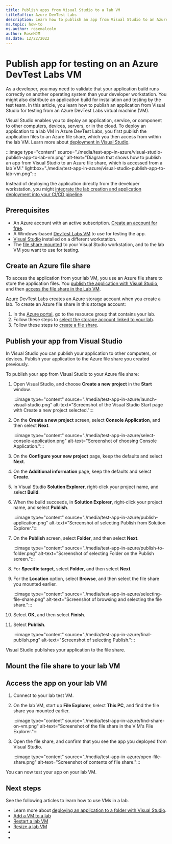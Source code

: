 ```yaml
---
title: Publish apps from Visual Studio to a lab VM
titleSuffix: Azure DevTest Labs
description: Learn how to publish an app from Visual Studio to an Azure file share for testing from a DevTest Labs virtual machine.
ms.topic: how-to
ms.author: rosemalcolm
author: RoseHJM
ms.date: 12/22/2022
---
```


# Publish app for testing on an Azure DevTest Labs VM

As a developer, you may need to validate that your application build runs correctly on another operating system than your developer workstation. You might also distribute an application build for installation and testing by the test team. In this article, you learn how to publish an application from Visual Studio for testing from an Azure DevTest Labs virtual machine (VM).

Visual Studio enables you to deploy an application, service, or component to other computers, devices, servers, or in the cloud. To deploy an application to a lab VM in Azure DevTest Labs, you first publish the application files to an Azure file share, which you then access from within the lab VM. Learn more about [deployment in Visual Studio](/visualstudio/deployment/deploying-applications-services-and-components).

:::image type="content" source="./media/test-app-in-azure/visual-studio-publish-app-to-lab-vm.png" alt-text="Diagram that shows how to publish an app from Visual Studio to an Azure file share, which is accessed from a lab VM." lightbox="./media/test-app-in-azure/visual-studio-publish-app-to-lab-vm.png":::

Instead of deploying the application directly from the developer workstation, you might [integrate the lab creation and application deployment into your CI/CD pipeline](./use-devtest-labs-build-release-pipelines.md).

## Prerequisites

- An Azure account with an active subscription. [Create an account for free](https://azure.microsoft.com/free/?WT.mc_id=A261C142F).
- A Windows-based [DevTest Labs VM](devtest-lab-add-vm.md) to use for testing the app.
- [Visual Studio](https://visualstudio.microsoft.com/free-developer-offers/) installed on a different workstation.
- The [file share mounted](../storage/files/storage-how-to-use-files-windows.md#mount-the-azure-file-share) to your Visual Studio workstation, and to the lab VM you want to use for testing.

## Create an Azure file share

To access the application from your lab VM, you use an Azure file share to store the application files. You [publish the application with Visual Studio](#publish-your-app-from-visual-studio), and then [access the file share in the Lab VM](#access-the-app-on-your-lab-vm).

Azure DevTest Labs creates an Azure storage account when you create a lab. To create an Azure file share in this storage account:

1. In the [Azure portal](https://portal.azure.com), go to the resource group that contains your lab.
1. Follow these steps to [select the storage account linked to your lab](./encrypt-storage.md#view-storage-account-contents).
1. Follow these steps to [create a file share](/azure/storage/files/storage-how-to-create-file-share#create-a-file-share).

## Publish your app from Visual Studio

In Visual Studio you can publish your application to other computers, or devices. Publish your application to the Azure file share you created previously.

To publish your app from Visual Studio to your Azure file share:

1. Open Visual Studio, and choose **Create a new project** in the **Start** window.

   :::image type="content" source="./media/test-app-in-azure/launch-visual-studio.png" alt-text="Screenshot of the Visual Studio Start page with Create a new project selected.":::

1. On the **Create a new project** screen, select **Console Application**, and then select **Next**.

   :::image type="content" source="./media/test-app-in-azure/select-console-application.png" alt-text="Screenshot of choosing Console Application.":::

1. On the **Configure your new project** page, keep the defaults and select **Next**.

1. On the **Additional information** page, keep the defaults and select **Create**.

1. In Visual Studio **Solution Explorer**, right-click your project name, and select **Build**.

1. When the build succeeds, in **Solution Explorer**, right-click your project name, and select **Publish**.

   :::image type="content" source="./media/test-app-in-azure/publish-application.png" alt-text="Screenshot of selecting Publish from Solution Explorer.":::

1. On the **Publish** screen, select **Folder**, and then select **Next**.

   :::image type="content" source="./media/test-app-in-azure/publish-to-folder.png" alt-text="Screenshot of selecting Folder on the Publish screen.":::

1. For **Specific target**, select **Folder**, and then select **Next**.

1. For the **Location** option, select **Browse**, and then select the file share you mounted earlier.

   :::image type="content" source="./media/test-app-in-azure/selecting-file-share.png" alt-text="Screenshot of browsing and selecting the file share.":::

1.  Select **OK**, and then select **Finish**.

1. Select **Publish**.

   :::image type="content" source="./media/test-app-in-azure/final-publish.png" alt-text="Screenshot of selecting Publish.":::

Visual Studio publishes your application to the file share.

## Mount the file share to your lab VM

## Access the app on your lab VM

1. Connect to your lab test VM.

1. On the lab VM, start up **File Explorer**, select **This PC**, and find the file share you mounted earlier.

   :::image type="content" source="./media/test-app-in-azure/find-share-on-vm.png" alt-text="Screenshot of the file share in the V M's File Explorer.":::

1. Open the file share, and confirm that you see the app you deployed from Visual Studio.

   :::image type="content" source="./media/test-app-in-azure/open-file-share.png" alt-text="Screenshot of contents of file share.":::

You can now test your app on your lab VM.

## Next steps

See the following articles to learn how to use VMs in a lab.

- Learn more about [deploying an application to a folder with Visual Studio](/visualstudio/deployment/deploying-applications-services-and-components-resources#folder).
- [Add a VM to a lab](devtest-lab-add-vm.md)
- [Restart a lab VM](devtest-lab-restart-vm.md)
- [Resize a lab VM](devtest-lab-resize-vm.md)
- 
- 